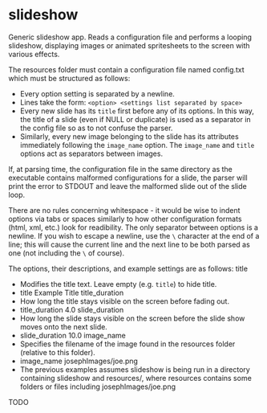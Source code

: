 # slideshow
Generic slideshow app. Reads a configuration file and performs a looping
slideshow, displaying images or animated spritesheets to the screen with
various effects.

The resources folder must contain a configuration file named config.txt which
must be structured as follows:
* Every option setting is separated by a newline.
* Lines take the form: `<option> <settings list separated by space>`
* Every new slide has its `title` first before any of its options. In this way,
  the title of a slide (even if NULL or duplicate) is used as a separator in
  the config file so as to not confuse the parser.
* Similarly, every new image belonging to the slide has its attributes
  immediately following the `image_name` option. The `image_name` and `title`
  options act as separators between images.

If, at parsing time, the configuration file in the same directory as the
executable contains malformed configurations for a slide, the parser will
print the error to STDOUT and leave the malformed slide out of the slide loop.

There are no rules concerning whitespace - it would be wise to indent options
via tabs or spaces similarly to how other configuration formats (html, xml,
etc.) look for readibility. The only separator between options is a newline. If
you wish to escape a newline, use the `\` character at the end of a line; this
will cause the current line and the next line to be both parsed as one (not 
including the `\` of course).

The options, their descriptions, and example settings are as follows:
title <string>
* Modifies the title text. Leave empty (e.g. `title`) to hide title.
* title Example Title
title_duration <float>
* How long the title stays visible on the screen before fading out. 
* title_duration 4.0
slide_duration <float>
* How long the slide stays visible on the screen before the slide show moves
  onto the next slide.
* slide_duration 10.0
image_name <string>
* Specifies the filename of the image found in the resources folder (relative
to this folder).
* image_name josephImages/joe.png
* The previous examples assumes slideshow is being run in a directory
  containing slideshow and resources/, where resources contains some folders
  or files including josephImages/joe.png

TODO
